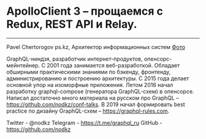 # ApolloClient 3 – прощаемся с Redux, REST API и Relay.

-----

Pavel Chertorogov
ps.kz, Архитектор информационных систем
[Фото](https://www.dropbox.com/s/22mncow425wsvwu/%20HolyJS%20%D0%BF%D0%BE%D1%80%D1%82%D1%80%D0%B5%D1%82%D1%8B%20%D1%81%D0%BF%D0%B8%D0%BA%D0%B5%D1%80%D0%BE%D0%B2-53.jpg?dl=0)

GraphQL-ниндзя, разработчик интернет-продуктов, опенсорс-мейнтейнер. С 2001 года занимается веб-разработкой. Обладает обширными практическими знаниями по бэкенду, фронтенду, администрированию и построению архитектуры. С 2015 года делает основной упор на изоморфные приложения. Летом 2016 начал разработку graphql-compose (генератора GraphQL-схем) в опенсорсе. Написал достаточно много материала на русском про GraphQL – <https://github.com/nodkz/conf-talks>. В 2019 начал формировать best practice по дизайну GraphQL-схем – <https://graphql-rules.com>.

Twitter - @nodkz
Telegram - <https://t.me/graphql_ru>
GitHub - <https://github.com/nodkz>
